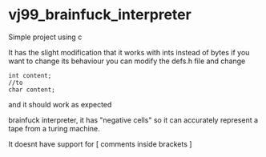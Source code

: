 # vj99_brainfuck_interpreter

Simple project using c

It has the slight modification that it works with ints instead of bytes
if you want to change its behaviour you can modify the defs.h file and change 

```
int content;
//to
char content;
```
and it should work as expected


brainfuck interpreter, it has "negative cells" so it can accurately represent a tape from a turing machine.

It doesnt have support for [ comments inside brackets ]
